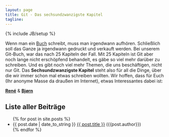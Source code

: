 ```yaml
---
layout: page
title: Git - Das sechsundzwanzigste Kapitel
tagline:
---
```

{% include JB/setup %}

Wenn man ein [Buch](git-buch) schreibt, muss man irgendwann aufhören. 
Schließlich soll das Ganze ja irgendwann gedruckt und verkauft werden. 
Bei unserem Git-Buch, war das nach 25 Kapiteln der Fall.
Mit 25 Kapiteln ist Git aber noch lange nicht erschöpfend behandelt,
es gäbe so viel mehr darüber zu schreiben. Und es gibt noch viel
mehr Themen, die uns beschäftigen, nicht nur Git.
Das **Sechsundzwanzigste Kapitel** steht also für all die Dinge,
über die wir immer schon mal etwas schreiben wollten.
Wir hoffen, dass für Euch (Ihr anonyme Masse da draußen im Internet), 
etwas Interessantes dabei ist:

**[René](/rene)**  & **[Bjørn](/bjoern)** 

Liste aller Beiträge
--------------------

<ul class="posts">
  {% for post in site.posts %}
    <li><span>{{ post.date | date_to_string }} </span><a href="{{ BASE_PATH }}{{ post.url }}">{{ post.title }}</a> ({{post.author}})</li>
  {% endfor %}
</ul>




